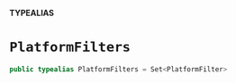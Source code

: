 **TYPEALIAS**

# `PlatformFilters`

```swift
public typealias PlatformFilters = Set<PlatformFilter>
```
